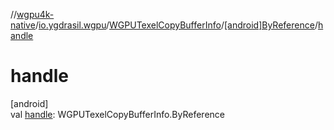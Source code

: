 //[wgpu4k-native](../../../../index.md)/[io.ygdrasil.wgpu](../../index.md)/[WGPUTexelCopyBufferInfo](../index.md)/[[android]ByReference](index.md)/[handle](handle.md)

# handle

[android]\
val [handle](handle.md): WGPUTexelCopyBufferInfo.ByReference
